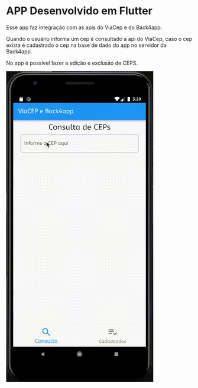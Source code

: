 # APP Desenvolvido em Flutter

Esse app faz integração com as apis do ViaCep e do Back4app.

Quando o usuário informa um cep é consultado a api do ViaCep, caso o cep exista é cadastrado o cep na base de dado do app no servidor da Back4app.

No app é possível fazer a edição e exclusão de CEPS.

![](readme_doc/REC-20231006173951.gif)

